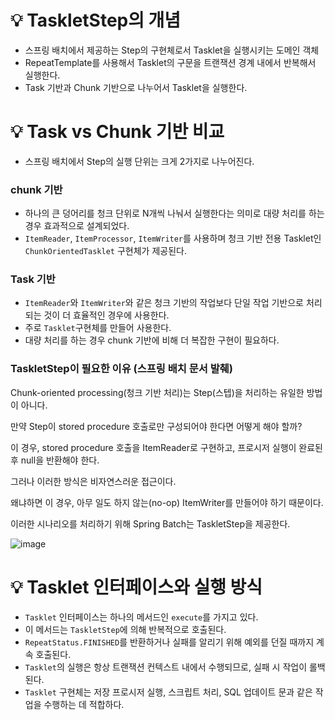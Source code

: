 # 💡 TaskletStep의 개념

- 스프링 배치에서 제공하는 Step의 구현체로서 Tasklet을 실행시키는 도메인 객체
- RepeatTemplate를 사용해서 Tasklet의 구문을 트랜잭션 경계 내에서 반복해서 실행한다.
- Task 기반과 Chunk 기반으로 나누어서 Tasklet을 실행한다.

# 💡 Task vs Chunk 기반 비교

- 스프링 배치에서 Step의 실행 단위는 크게 2가지로 나누어진다.

### chunk 기반

- 하나의 큰 덩어리를 청크 단위로 N개씩 나눠서 실행한다는 의미로 대량 처리를 하는 경우 효과적으로 설계되었다.
- `ItemReader`, `ItemProcessor`, `ItemWriter`를 사용하며 청크 기반 전용 Tasklet인 `ChunkOrientedTasklet` 구현체가 제공된다.

### Task 기반

- `ItemReader`와 `ItemWriter`와 같은 청크 기반의 작업보다 단일 작업 기반으로 처리되는 것이 더 효율적인 경우에 사용한다.
- 주로 `Tasklet`구현체를 만들어 사용한다.
- 대량 처리를 하는 경우 chunk 기반에 비해 더 복잡한 구현이 필요하다.

### TaskletStep이 필요한 이유 (스프링 배치 문서 발췌)

Chunk-oriented processing(청크 기반 처리)는 Step(스텝)을 처리하는 유일한 방법이 아니다.

만약 Step이 stored procedure 호출로만 구성되어야 한다면 어떻게 해야 할까? 

이 경우, stored procedure 호출을 ItemReader로 구현하고, 프로시저 실행이 완료된 후 null을 반환해야 한다. 

그러나 이러한 방식은 비자연스러운 접근이다. 

왜냐하면 이 경우, 아무 일도 하지 않는(no-op) ItemWriter를 만들어야 하기 때문이다. 

이러한 시나리오를 처리하기 위해 Spring Batch는 TaskletStep을 제공한다.

![image](https://github.com/user-attachments/assets/54ca9f2f-04a7-4e7b-9d12-596ccc64f546)

# 💡 Tasklet 인터페이스와 실행 방식

- `Tasklet` 인터페이스는 하나의 메서드인 `execute`를 가지고 있다.
- 이 메서드는 `TaskletStep`에 의해 반복적으로 호출된다.
- `RepeatStatus.FINISHED`를 반환하거나 실패를 알리기 위해 예외를 던질 때까지 계속 호출된다.
- `Tasklet`의 실행은 항상 트랜잭션 컨텍스트 내에서 수행되므로, 실패 시 작업이 롤백된다.
- `Tasklet` 구현체는 저장 프로시저 실행, 스크립트 처리, SQL 업데이트 문과 같은 작업을 수행하는 데 적합하다.


